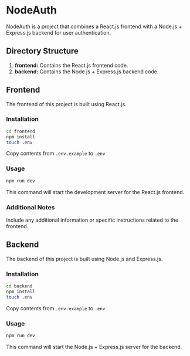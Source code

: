 # NodeAuth

NodeAuth is a project that combines a React.js frontend with a Node.js + Express.js backend for user authentication.

## Directory Structure

1. **frontend:** Contains the React.js frontend code.
2. **backend:** Contains the Node.js + Express.js backend code.

## Frontend

The frontend of this project is built using React.js.

### Installation

```bash
cd frontend
npm install
touch .env
```

Copy contents from `.env.example` to `.env`

### Usage

```bash
npm run dev
```

This command will start the development server for the React.js frontend.

### Additional Notes

Include any additional information or specific instructions related to the frontend.

## Backend

The backend of this project is built using Node.js and Express.js.

### Installation

```bash
cd backend
npm install
touch .env
```

Copy contents from `.env.example` to `.env`

### Usage

```bash
npm run dev
```

This command will start the Node.js + Express.js server for the backend.
